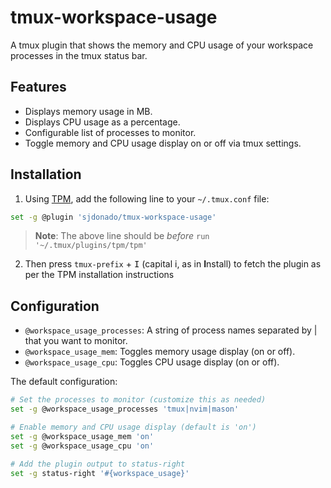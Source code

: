 # tmux-workspace-usage

A tmux plugin that shows the memory and CPU usage of your workspace processes in the tmux status bar.

## Features

- Displays memory usage in MB.
- Displays CPU usage as a percentage.
- Configurable list of processes to monitor.
- Toggle memory and CPU usage display on or off via tmux settings.

## Installation

1. Using [TPM](https://github.com/tmux-plugins/tpm), add the following line to your `~/.tmux.conf` file:

```bash
set -g @plugin 'sjdonado/tmux-workspace-usage'
```

> **Note**: The above line should be _before_ `run '~/.tmux/plugins/tpm/tpm'`

2. Then press `tmux-prefix` + <kbd>I</kbd> (capital i, as in **I**nstall) to fetch the plugin as per the TPM installation instructions

## Configuration

- `@workspace_usage_processes`: A string of process names separated by | that you want to monitor.
- `@workspace_usage_mem`: Toggles memory usage display (on or off).
- `@workspace_usage_cpu`: Toggles CPU usage display (on or off).

The default configuration:
```bash
# Set the processes to monitor (customize this as needed)
set -g @workspace_usage_processes 'tmux|nvim|mason'

# Enable memory and CPU usage display (default is 'on')
set -g @workspace_usage_mem 'on'
set -g @workspace_usage_cpu 'on'

# Add the plugin output to status-right
set -g status-right '#{workspace_usage}'
```
